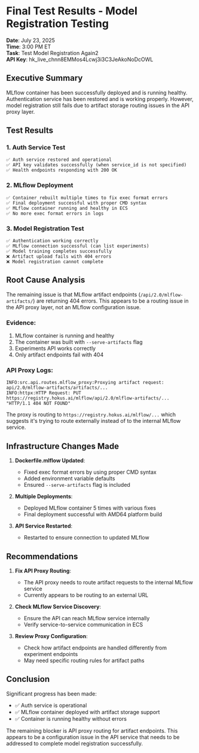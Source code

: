 # Final Test Results - Model Registration Testing

**Date**: July 23, 2025  
**Time**: 3:00 PM ET  
**Task**: Test Model Registration Again2  
**API Key**: hk_live_chnn8EMMos4Lcwj3i3C3JeAkoNoDcOWL

## Executive Summary

MLflow container has been successfully deployed and is running healthy. Authentication service has been restored and is working properly. However, model registration still fails due to artifact storage routing issues in the API proxy layer.

## Test Results

### 1. Auth Service Test
```
✅ Auth service restored and operational
✅ API key validates successfully (when service_id is not specified)
✅ Health endpoints responding with 200 OK
```

### 2. MLflow Deployment
```
✅ Container rebuilt multiple times to fix exec format errors
✅ Final deployment successful with proper CMD syntax
✅ MLflow container running and healthy in ECS
✅ No more exec format errors in logs
```

### 3. Model Registration Test
```
✅ Authentication working correctly
✅ MLflow connection successful (can list experiments)
✅ Model training completes successfully
❌ Artifact upload fails with 404 errors
❌ Model registration cannot complete
```

## Root Cause Analysis

The remaining issue is that MLflow artifact endpoints (`/api/2.0/mlflow-artifacts/`) are returning 404 errors. This appears to be a routing issue in the API proxy layer, not an MLflow configuration issue.

### Evidence:
1. MLflow container is running and healthy
2. The container was built with `--serve-artifacts` flag
3. Experiments API works correctly
4. Only artifact endpoints fail with 404

### API Proxy Logs:
```
INFO:src.api.routes.mlflow_proxy:Proxying artifact request: api/2.0/mlflow-artifacts/artifacts/...
INFO:httpx:HTTP Request: PUT https://registry.hokus.ai/mlflow/api/2.0/mlflow-artifacts/... "HTTP/1.1 404 NOT FOUND"
```

The proxy is routing to `https://registry.hokus.ai/mlflow/...` which suggests it's trying to route externally instead of to the internal MLflow service.

## Infrastructure Changes Made

1. **Dockerfile.mlflow Updated**:
   - Fixed exec format errors by using proper CMD syntax
   - Added environment variable defaults
   - Ensured `--serve-artifacts` flag is included

2. **Multiple Deployments**:
   - Deployed MLflow container 5 times with various fixes
   - Final deployment successful with AMD64 platform build

3. **API Service Restarted**:
   - Restarted to ensure connection to updated MLflow

## Recommendations

1. **Fix API Proxy Routing**:
   - The API proxy needs to route artifact requests to the internal MLflow service
   - Currently appears to be routing to an external URL

2. **Check MLflow Service Discovery**:
   - Ensure the API can reach MLflow service internally
   - Verify service-to-service communication in ECS

3. **Review Proxy Configuration**:
   - Check how artifact endpoints are handled differently from experiment endpoints
   - May need specific routing rules for artifact paths

## Conclusion

Significant progress has been made:
- ✅ Auth service is operational
- ✅ MLflow container deployed with artifact storage support
- ✅ Container is running healthy without errors

The remaining blocker is API proxy routing for artifact endpoints. This appears to be a configuration issue in the API service that needs to be addressed to complete model registration successfully.